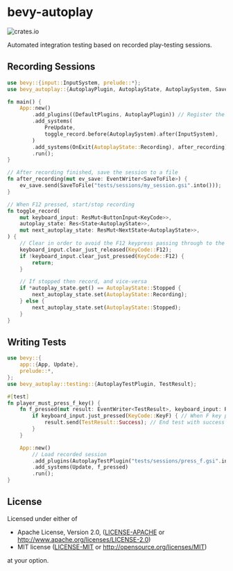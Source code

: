 # bevy-autoplay

![crates.io](https://img.shields.io/crates/v/bevy-autoplay.svg)

Automated integration testing based on recorded play-testing sessions.

## Recording Sessions

```rust
use bevy::{input::InputSystem, prelude::*};
use bevy_autoplay::{AutoplayPlugin, AutoplayState, AutoplaySystem, SaveToFile};

fn main() {
    App::new()
        .add_plugins((DefaultPlugins, AutoplayPlugin)) // Register the AutoplayPlugin
        .add_systems(
            PreUpdate,
            toggle_record.before(AutoplaySystem).after(InputSystem),
        )
        .add_systems(OnExit(AutoplayState::Recording), after_recording)
        .run();
}

// After recording finished, save the session to a file
fn after_recording(mut ev_save: EventWriter<SaveToFile>) {
    ev_save.send(SaveToFile("tests/sessions/my_session.gsi".into()));
}

// When F12 pressed, start/stop recording
fn toggle_record(
    mut keyboard_input: ResMut<ButtonInput<KeyCode>>,
    autoplay_state: Res<State<AutoplayState>>,
    mut next_autoplay_state: ResMut<NextState<AutoplayState>>,
) {
    // Clear in order to avoid the F12 keypress passing through to the recording
    keyboard_input.clear_just_released(KeyCode::F12);
    if !keyboard_input.clear_just_pressed(KeyCode::F12) {
        return;
    }

    // If stopped then record, and vice-versa
    if *autoplay_state.get() == AutoplayState::Stopped {
        next_autoplay_state.set(AutoplayState::Recording);
    } else {
        next_autoplay_state.set(AutoplayState::Stopped);
    }
}
```

## Writing Tests

```rust
use bevy::{
    app::{App, Update},
    prelude::*,
};
use bevy_autoplay::testing::{AutoplayTestPlugin, TestResult};

#[test]
fn player_must_press_f_key() {
    fn f_pressed(mut result: EventWriter<TestResult>, keyboard_input: Res<ButtonInput<KeyCode>>) {
        if keyboard_input.just_pressed(KeyCode::KeyF) { // When F key pressed
            result.send(TestResult::Success); // End test with success
        }
    }

    App::new()
        // Load recorded session
        .add_plugins(AutoplayTestPlugin("tests/sessions/press_f.gsi".into()))
        .add_systems(Update, f_pressed)
        .run();
}
```

## License

Licensed under either of

 * Apache License, Version 2.0, ([LICENSE-APACHE](LICENSE-APACHE) or http://www.apache.org/licenses/LICENSE-2.0)
 * MIT license ([LICENSE-MIT](LICENSE-MIT) or http://opensource.org/licenses/MIT)

at your option.
